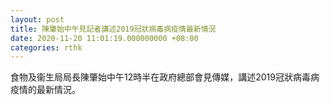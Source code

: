 ```yaml
---
layout: post
title: 陳肇始中午見記者講述2019冠狀病毒病疫情最新情況
date: 2020-11-20 11:01:19.000000000 +08:00
categories: rthk
---
```


食物及衞生局局長陳肇始中午12時半在政府總部會見傳媒，講述2019冠狀病毒病疫情的最新情況。
